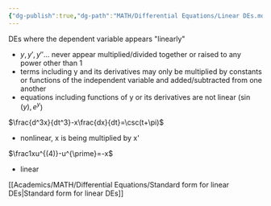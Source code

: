 ```yaml
---
{"dg-publish":true,"dg-path":"MATH/Differential Equations/Linear DEs.md","permalink":"/math/differential-equations/linear-d-es/","created":"2024-09-09T15:02:27.087-04:00","updated":"2025-07-08T11:02:52.808-04:00"}
---
```


DEs where the dependent variable appears "linearly"
- $y,y',y''\dots$ never appear multiplied/divided together or raised to any power other than 1
- terms including y and its derivatives may only be multiplied by constants or functions of the independent variable and added/subtracted from one another
- equations including functions of y or its derivatives are not linear ($\sin(y), e^y$)

$\frac{d^3x}{dt^3}-x\frac{dx}{dt}=\csc(t+\pi)$
- nonlinear, x is being multiplied by x'

$\frac1xu^{(4)}-u^{\prime}=-x$
- linear

[[Academics/MATH/Differential Equations/Standard form for linear DEs\|Standard form for linear DEs]]